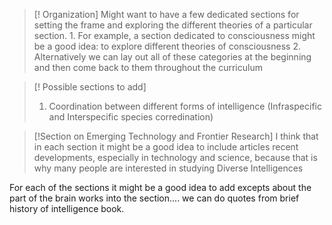 >[! Organization] Might want to have a few dedicated sections for setting the frame and exploring the different theories of a particular section. 
	1. For example, a section dedicated to consciousness might be a good idea: to explore different theories of consciousness
	2. Alternatively we can lay out all of these categories at the beginning and then come back to them throughout the curriculum 


>[! Possible sections to add]
>1. Coordination between different forms of intelligence (Infraspecific and Interspecific species corredination)




>[!Section on Emerging Technology and Frontier Research]
>I think that in each section it might be a good idea to include articles recent developments, especially in technology and science, because that is why many people are interested in studying Diverse Intelligences 



For each of the sections it might be a good idea to add excepts about the part of the brain works into the section.... we can do quotes from brief history of intelligence book. 




